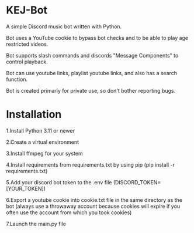 # KEJ-Bot

A simple Discord music bot written with Python.

Bot uses a YouTube cookie to bypass bot checks and to be able to play age restricted videos.

Bot supports slash commands and discords "Message Components" to control playback.

Bot can use youtube links, playlist youtube links, and also has a search function.

Bot is created primarly for private use, so don't bother reporting bugs.

# Installation

1.Install Python 3.11 or newer

2.Create a virtual environment

3.Install ffmpeg for your system

4.Install requirements from requirements.txt by using pip (pip install -r requirements.txt)

5.Add your discord bot token to the .env file (DISCORD_TOKEN=[YOUR_TOKEN])

6.Export a youtube cookie into cookie.txt file in the same directory as the bot (always use a throwaway account because cookies will expire if you often use the account from which you took cookies)

7.Launch the main.py file
